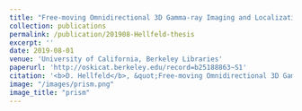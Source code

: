 ```yaml
---
title: "Free-moving Omnidirectional 3D Gamma-ray Imaging and Localization"
collection: publications
permalink: /publication/201908-Hellfeld-thesis
excerpt: ''
date: 2019-08-01
venue: 'University of California, Berkeley Libraries'
paperurl: 'http://oskicat.berkeley.edu/record=b25188863~S1'
citation: '<b>D. Hellfeld</b>, &quot;Free-moving Omnidirectional 3D Gamma-ray Imaging and Localization&quot;, <i>Ph.D. thesis, University of California, Berkeley</i>, 2019.'
image: "/images/prism.png"
image_title: "prism"
---
```

